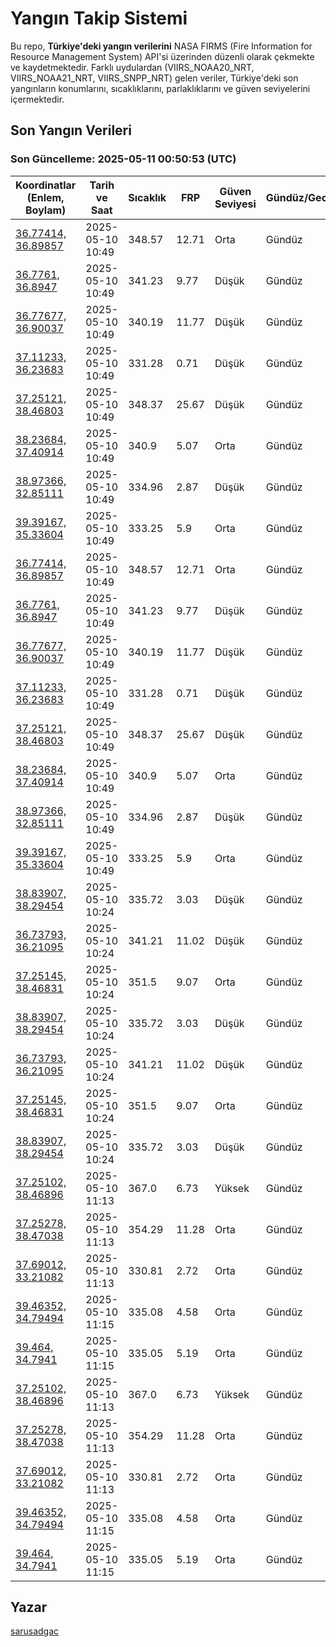 # Yangın Takip Sistemi

Bu repo, **Türkiye'deki yangın verilerini** NASA FIRMS (Fire Information for Resource Management System) API'si üzerinden düzenli olarak çekmekte ve kaydetmektedir. Farklı uydulardan (VIIRS_NOAA20_NRT, VIIRS_NOAA21_NRT, VIIRS_SNPP_NRT) gelen veriler, Türkiye'deki son yangınların konumlarını, sıcaklıklarını, parlaklıklarını ve güven seviyelerini içermektedir.

## Son Yangın Verileri
### Son Güncelleme: 2025-05-11 00:50:53 (UTC)

| Koordinatlar (Enlem, Boylam) | Tarih ve Saat | Sıcaklık | FRP | Güven Seviyesi | Gündüz/Gece |
|-----------------------------|----------------|----------|-----|----------------|-------------|
| [36.77414, 36.89857](https://www.google.com/maps?q=36.77414,36.89857) | 2025-05-10 10:49 | 348.57 | 12.71 | Orta | Gündüz |
| [36.7761, 36.8947](https://www.google.com/maps?q=36.7761,36.8947) | 2025-05-10 10:49 | 341.23 | 9.77 | Düşük | Gündüz |
| [36.77677, 36.90037](https://www.google.com/maps?q=36.77677,36.90037) | 2025-05-10 10:49 | 340.19 | 11.77 | Düşük | Gündüz |
| [37.11233, 36.23683](https://www.google.com/maps?q=37.11233,36.23683) | 2025-05-10 10:49 | 331.28 | 0.71 | Düşük | Gündüz |
| [37.25121, 38.46803](https://www.google.com/maps?q=37.25121,38.46803) | 2025-05-10 10:49 | 348.37 | 25.67 | Düşük | Gündüz |
| [38.23684, 37.40914](https://www.google.com/maps?q=38.23684,37.40914) | 2025-05-10 10:49 | 340.9 | 5.07 | Orta | Gündüz |
| [38.97366, 32.85111](https://www.google.com/maps?q=38.97366,32.85111) | 2025-05-10 10:49 | 334.96 | 2.87 | Düşük | Gündüz |
| [39.39167, 35.33604](https://www.google.com/maps?q=39.39167,35.33604) | 2025-05-10 10:49 | 333.25 | 5.9 | Orta | Gündüz |
| [36.77414, 36.89857](https://www.google.com/maps?q=36.77414,36.89857) | 2025-05-10 10:49 | 348.57 | 12.71 | Orta | Gündüz |
| [36.7761, 36.8947](https://www.google.com/maps?q=36.7761,36.8947) | 2025-05-10 10:49 | 341.23 | 9.77 | Düşük | Gündüz |
| [36.77677, 36.90037](https://www.google.com/maps?q=36.77677,36.90037) | 2025-05-10 10:49 | 340.19 | 11.77 | Düşük | Gündüz |
| [37.11233, 36.23683](https://www.google.com/maps?q=37.11233,36.23683) | 2025-05-10 10:49 | 331.28 | 0.71 | Düşük | Gündüz |
| [37.25121, 38.46803](https://www.google.com/maps?q=37.25121,38.46803) | 2025-05-10 10:49 | 348.37 | 25.67 | Düşük | Gündüz |
| [38.23684, 37.40914](https://www.google.com/maps?q=38.23684,37.40914) | 2025-05-10 10:49 | 340.9 | 5.07 | Orta | Gündüz |
| [38.97366, 32.85111](https://www.google.com/maps?q=38.97366,32.85111) | 2025-05-10 10:49 | 334.96 | 2.87 | Düşük | Gündüz |
| [39.39167, 35.33604](https://www.google.com/maps?q=39.39167,35.33604) | 2025-05-10 10:49 | 333.25 | 5.9 | Orta | Gündüz |
| [38.83907, 38.29454](https://www.google.com/maps?q=38.83907,38.29454) | 2025-05-10 10:24 | 335.72 | 3.03 | Düşük | Gündüz |
| [36.73793, 36.21095](https://www.google.com/maps?q=36.73793,36.21095) | 2025-05-10 10:24 | 341.21 | 11.02 | Düşük | Gündüz |
| [37.25145, 38.46831](https://www.google.com/maps?q=37.25145,38.46831) | 2025-05-10 10:24 | 351.5 | 9.07 | Orta | Gündüz |
| [38.83907, 38.29454](https://www.google.com/maps?q=38.83907,38.29454) | 2025-05-10 10:24 | 335.72 | 3.03 | Düşük | Gündüz |
| [36.73793, 36.21095](https://www.google.com/maps?q=36.73793,36.21095) | 2025-05-10 10:24 | 341.21 | 11.02 | Düşük | Gündüz |
| [37.25145, 38.46831](https://www.google.com/maps?q=37.25145,38.46831) | 2025-05-10 10:24 | 351.5 | 9.07 | Orta | Gündüz |
| [38.83907, 38.29454](https://www.google.com/maps?q=38.83907,38.29454) | 2025-05-10 10:24 | 335.72 | 3.03 | Düşük | Gündüz |
| [37.25102, 38.46896](https://www.google.com/maps?q=37.25102,38.46896) | 2025-05-10 11:13 | 367.0 | 6.73 | Yüksek | Gündüz |
| [37.25278, 38.47038](https://www.google.com/maps?q=37.25278,38.47038) | 2025-05-10 11:13 | 354.29 | 11.28 | Orta | Gündüz |
| [37.69012, 33.21082](https://www.google.com/maps?q=37.69012,33.21082) | 2025-05-10 11:13 | 330.81 | 2.72 | Orta | Gündüz |
| [39.46352, 34.79494](https://www.google.com/maps?q=39.46352,34.79494) | 2025-05-10 11:15 | 335.08 | 4.58 | Orta | Gündüz |
| [39.464, 34.7941](https://www.google.com/maps?q=39.464,34.7941) | 2025-05-10 11:15 | 335.05 | 5.19 | Orta | Gündüz |
| [37.25102, 38.46896](https://www.google.com/maps?q=37.25102,38.46896) | 2025-05-10 11:13 | 367.0 | 6.73 | Yüksek | Gündüz |
| [37.25278, 38.47038](https://www.google.com/maps?q=37.25278,38.47038) | 2025-05-10 11:13 | 354.29 | 11.28 | Orta | Gündüz |
| [37.69012, 33.21082](https://www.google.com/maps?q=37.69012,33.21082) | 2025-05-10 11:13 | 330.81 | 2.72 | Orta | Gündüz |
| [39.46352, 34.79494](https://www.google.com/maps?q=39.46352,34.79494) | 2025-05-10 11:15 | 335.08 | 4.58 | Orta | Gündüz |
| [39.464, 34.7941](https://www.google.com/maps?q=39.464,34.7941) | 2025-05-10 11:15 | 335.05 | 5.19 | Orta | Gündüz |

## Yazar

[sarusadgac](https://x.com/sarusadgac)
